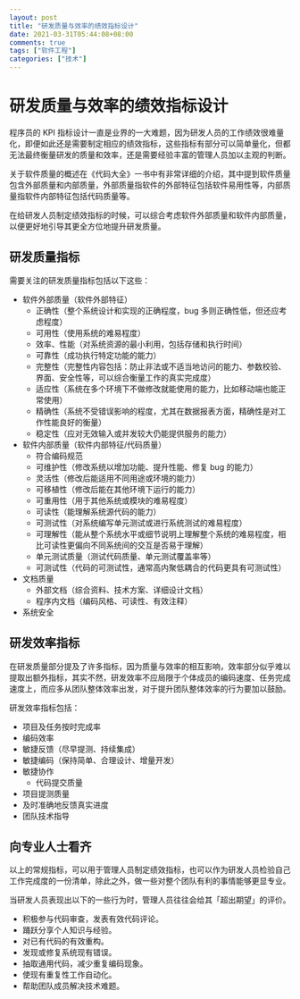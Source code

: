 ```yaml
---
layout: post
title: "研发质量与效率的绩效指标设计"
date: 2021-03-31T05:44:08+08:00
comments: true
tags: ["软件工程"]
categories: ["技术"]
---
```


# 研发质量与效率的绩效指标设计

程序员的 KPI 指标设计一直是业界的一大难题，因为研发人员的工作绩效很难量化，即便如此还是需要制定相应的绩效指标，这些指标有部分可以简单量化，但都无法最终衡量研发的质量和效率，还是需要经验丰富的管理人员加以主观的判断。

关于软件质量的概述在《代码大全》一书中有非常详细的介绍，其中提到软件质量包含外部质量和内部质量，外部质量指软件的外部特征包括软件易用性等，内部质量指软件内部特征包括代码质量等。

在给研发人员制定绩效指标的时候，可以综合考虑软件外部质量和软件内部质量，以便更好地引导其更全方位地提升研发质量。

## 研发质量指标

需要关注的研发质量指标包括以下这些：

- 软件外部质量（软件外部特征）
  - 正确性（整个系统设计和实现的正确程度，bug 多则正确性低，但还应考虑程度）
  - 可用性（使用系统的难易程度）
  - 效率、性能（对系统资源的最小利用，包括存储和执行时间）
  - 可靠性（成功执行特定功能的能力）
  - 完整性（完整性内容包括：防止非法或不适当地访问的能力、参数校验、界面、安全性等，可以综合衡量工作的真实完成度）
  - 适应性（系统在多个环境下不做修改就能使用的能力，比如移动端也能正常使用）
  - 精确性（系统不受错误影响的程度，尤其在数据报表方面，精确性是对工作性能良好的衡量）
  - 稳定性（应对无效输入或并发较大仍能提供服务的能力）
- 软件内部质量（软件内部特征/代码质量）
  - 符合编码规范
  - 可维护性（修改系统以增加功能、提升性能、修复 bug 的能力）
  - 灵活性（修改后能适用不同用途或环境的能力）
  - 可移植性（修改后能在其他环境下运行的能力）
  - 可重用性（用于其他系统或模块的难易程度）
  - 可读性（能理解系统源代码的能力）
  - 可测试性（对系统编写单元测试或进行系统测试的难易程度）
  - 可理解性（能从整个系统水平或细节说明上理解整个系统的难易程度，相比可读性更偏向不同系统间的交互是否易于理解）
  - 单元测试质量（测试代码质量、单元测试覆盖率等）
  - 可测试性（代码的可测试性，通常高内聚低耦合的代码更具有可测试性）
- 文档质量
  - 外部文档（综合资料、技术方案、详细设计文档）
  - 程序内文档（编码风格、可读性、有效注释）
- 系统安全

## 研发效率指标

在研发质量部分提及了许多指标，因为质量与效率的相互影响，效率部分似乎难以提取出额外指标，其实不然，研发效率不应局限于个体成员的编码速度、任务完成速度上，而应多从团队整体效率出发，对于提升团队整体效率的行为要加以鼓励。

研发效率指标包括：

- 项目及任务按时完成率
- 编码效率
- 敏捷反馈（尽早提测、持续集成）
- 敏捷编码（保持简单、合理设计、增量开发）
- 敏捷协作
  - 代码提交质量
- 项目提测质量
- 及时准确地反馈真实进度
- 团队技术指导

## 向专业人士看齐

以上的常规指标，可以用于管理人员制定绩效指标，也可以作为研发人员检验自己工作完成度的一份清单，除此之外，做一些对整个团队有利的事情能够更显专业。

当研发人员表现出以下的一些行为时，管理人员往往会给其「超出期望」的评价。

- 积极参与代码审查，发表有效代码评论。
- 踊跃分享个人知识与经验。
- 对已有代码的有效重构。
- 发现或修复系统现有错误。
- 抽取通用代码，减少重复编码现象。
- 使现有重复性工作自动化。
- 帮助团队成员解决技术难题。